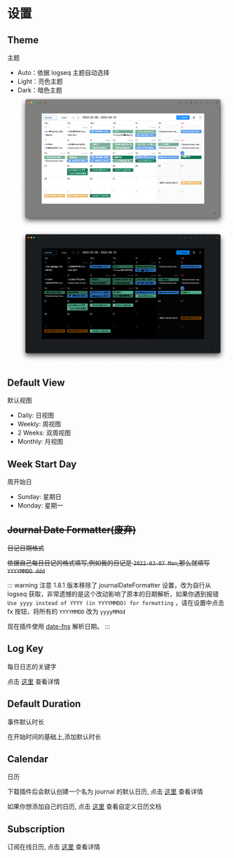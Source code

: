 # 设置

## Theme
主题
- Auto：依据 logseq 主题自动选择
- Light：亮色主题
- Dark：暗色主题
![light](../../../screenshots/light.png)
![dark](../../../screenshots/dark.png)

## Default View
默认视图
- Daily: 日视图
- Weekly: 周视图
- 2 Weeks: 双周视图
- Monthly: 月视图

## Week Start Day
周开始日
- Sunday: 星期日
- Monday: 星期一

## ~~Journal Date Formatter(废弃)~~
~~日记日期格式~~

~~依据自己每日日记的格式填写,例如我的日记是 `2022-03-07 Mon`,那么就填写 `YYYYMMDD ddd`~~

::: warning 注意
1.8.1 版本移除了 journalDateFormatter 设置，改为自行从 logseq 获取，非常遗憾的是这个改动影响了原本的日期解析，如果你遇到报错 `Use yyyy instead of YYYY (in YYYYMMDD) for formatting` ，请在设置中点击 fx 按钮，将所有的 `YYYYMMDD` 改为 `yyyyMMdd`

现在插件使用 [date-fns](https://date-fns.org/v2.28.0/docs/parse) 解析日期。
:::

## Log Key
每日日志的关键字

点击 [这里](../event/dailylog.md) 查看详情

## Default Duration
事件默认时长

在开始时间的基础上,添加默认时长

## Calendar
日历

下载插件后会默认创建一个名为 journal 的默认日历, 点击 [这里](../event/journal.md) 查看详情

如果你想添加自己的日历, 点击 [这里](../calendar/README.md) 查看自定义日历文档


## Subscription
订阅在线日历, 点击 [这里](../calendar/subscription.md) 查看详情
